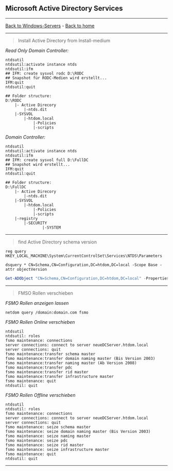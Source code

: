 ## Microsoft Active Directory Services

---

[Back to Windows-Servers](Default.md) - [Back to home](../README.md)
___

>Install Active Directory from Install-medium

*Read Only Domain Controller:*
```batch
ntdsutil
ntdsutil:activate instance ntds
ntdsutil:ifm
## IFM: create sysvol rodc D:\RODC
## Snapshot für RODC-Medien wird erstellt...
IFM:quit
ntdsutil:quit

## Folder structure:
D:\RODC
	|- Active Direcory
		|-ntds.dit
	|-SYSVOL
		|-htdom.local
			|-Policies
			|-scripts
```

*Domain Controller:*
```batch
ntdsutil
ntdsutil:activate instance ntds
ntdsutil:ifm
## IFM: create sysvol full D:\FullDC
## Snapshot wird erstellt...
IFM:quit
ntdsutil:quit

## Folder structure:
D:\FullDC
	|- Active Direcory
		|-ntds.dit
	|-SYSVOL
		|-htdom.local
			|-Policies
			|-scripts
	|-registry
		|-SECURITY
                |-SYSTEM
```
---

>find Active Directory schema version

```batch
reg query HKEY_LOCAL_MACHINE\System\CurrentControlSet\Services\NTDS\Parameters

dsquery * CN=Schema,CN=Configuration,DC=htdom,DC=local -Scope Base -attr objectVersion
```
```powershell
Get-ADObject "CN=Schema,CN=Configuration,DC=htdom,DC=local" -Properties objectVersion | Select objectVersion | Format-Table -Autosize
```
---

>FMSO Rollen verschieben

*FSMO Rollen anzeigen lassen*
```batch
netdom query /domain:domain.com fsmo
```

*FSMO Rollen Online verschieben*
```batch
ntdsutil
ntdsutil: roles
fsmo maintenance: connections
server connections: connect to server neueDCServer.htdom.local
server connections: quit
fsmo maintenance:transfer schema master
fsmo maintenance:transfer domain naming master (Bis Version 2003)
fsmo maintenance:transfer naming master (Ab Version 2008)
fsmo maintenance:transfer pdc
fsmo maintenance:transfer rid master
fsmo maintenance:transfer infrastructure master
fsmo maintenance: quit
ntdsutil: quit
```

*FSMO Rollen Offline verschieben*
```batch
ntdsutil
ntdsutil: roles
fsmo maintenance: connections
server connections: connect to server neueDCServer.htdom.local
server connections: quit
fsmo maintenance: seize schema master
fsmo maintenance: seize domain naming master (Bis Version 2003)
fsmo maintenance: seize naming master
fsmo maintenance: seize pdc
fsmo maintenance: seize rid master
fsmo maintenance: seize infrastructure master
fsmo maintenance: quit
ntdsutil: quit
```
---

